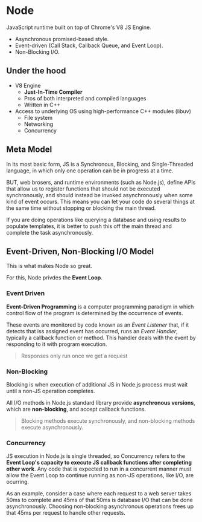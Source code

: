 # Node

JavaScript runtime built on top of Chrome's V8 JS Engine.

* Asynchronous promised-based style.
* Event-driven (Call Stack, Callback Queue, and Event Loop).
* Non-Blocking I/O.

## Under the hood

* V8 Engine
	* __Just-In-Time Compiler__
	* Pros of both interpreted and compiled languages
	* Written in C++
* Access to underlying OS using high-performance C++ modules (libuv)
	* File system
	* Networking
	* Concurrency

## Meta Model

In its most basic form, JS is a Synchronous, Blocking, and Single-Threaded language, in which only one operation can be in progress at a time.

BUT, web brosers, and runtime environments (such as Node.js), define APIs that allow us to register functions that should not be executed synchronously, and should instead be invoked asynchronously when some kind of event occurs. This means you can let your code do several things at the same time without stopping or blocking the main thread.

If you are doing operations like querying a database and using results to populate templates, it is better to push this off the main thread and complete the task asynchronously.

## Event-Driven, Non-Blocking I/O Model

This is what makes Node so great.

For this, Node privdes the __Event Loop__.

### Event Driven

__Event-Driven Programming__ is a computer programming paradigm in which control flow of the program is determined by the occurrence of events.

These events are monitored by code known as an _Event Listener_ that, if it detects that iss assigned event has occurred, runs an _Event Handler_, typically a callback function or method. This handler deals with the event by responding to it with program execution.

> Responses only run once we get a request

### Non-Blocking

Blocking is when execution of additional JS in Node.js process must wait until a non-JS operation completes.

All I/O methods in Node.js standard library provide __asynchronous versions__, which are __non-blocking__, and accept callback functions.

> Blocking methods execute synchronously, and non-blocking methods execute asynchronously.

### Concurrency

JS execution in Node.js is single threaded, so Concurrency refers to the __Event Loop's capacity to execute JS callback functions after completing other work__. Any code that is expected to run in a concurrent manner must allow the Event Loop to continue running as non-JS operations, like I/O, are ocurring.

As an example, consider a case where each request to a web server takes 50ms to complete and 45ms of that 50ms is database I/O that can be done asynchronously. Choosing non-blocking asynchronous operations frees up that 45ms per request to handle other requests.
